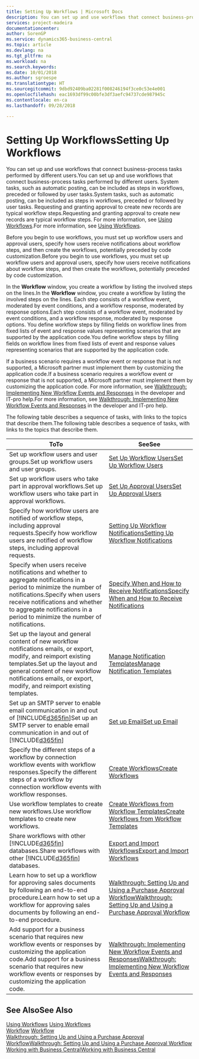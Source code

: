 ```yaml
---
title: Setting Up Workflows | Microsoft Docs
description: You can set up and use workflows that connect business-process tasks performed by different users. System tasks, such as automatic posting, can be included as steps in workflows, preceded or followed by user tasks. Requesting and granting approval to create new records are typical workflow steps.
services: project-madeira
documentationcenter: 
author: SorenGP
ms.service: dynamics365-business-central
ms.topic: article
ms.devlang: na
ms.tgt_pltfrm: na
ms.workload: na
ms.search.keywords: 
ms.date: 10/01/2018
ms.author: sgroespe
ms.translationtype: HT
ms.sourcegitcommit: 9dbd92409ba02281f008246194f3ce0c53e4e001
ms.openlocfilehash: eac1693df99c00bfe3df3aefc94737cde987945c
ms.contentlocale: en-ca
ms.lasthandoff: 09/28/2018

---
```

# <a name="setting-up-workflows"></a><span data-ttu-id="f08dc-105">Setting Up Workflows</span><span class="sxs-lookup"><span data-stu-id="f08dc-105">Setting Up Workflows</span></span>
<span data-ttu-id="f08dc-106">You can set up and use workflows that connect business-process tasks performed by different users.</span><span class="sxs-lookup"><span data-stu-id="f08dc-106">You can set up and use workflows that connect business-process tasks performed by different users.</span></span> <span data-ttu-id="f08dc-107">System tasks, such as automatic posting, can be included as steps in workflows, preceded or followed by user tasks.</span><span class="sxs-lookup"><span data-stu-id="f08dc-107">System tasks, such as automatic posting, can be included as steps in workflows, preceded or followed by user tasks.</span></span> <span data-ttu-id="f08dc-108">Requesting and granting approval to create new records are typical workflow steps.</span><span class="sxs-lookup"><span data-stu-id="f08dc-108">Requesting and granting approval to create new records are typical workflow steps.</span></span> <span data-ttu-id="f08dc-109">For more information, see [Using Workflows](across-use-workflows.md).</span><span class="sxs-lookup"><span data-stu-id="f08dc-109">For more information, see [Using Workflows](across-use-workflows.md).</span></span>  

 <span data-ttu-id="f08dc-110">Before you begin to use workflows, you must set up workflow users and approval users, specify how users receive notifications about workflow steps, and then create the workflows, potentially preceded by code customization.</span><span class="sxs-lookup"><span data-stu-id="f08dc-110">Before you begin to use workflows, you must set up workflow users and approval users, specify how users receive notifications about workflow steps, and then create the workflows, potentially preceded by code customization.</span></span>  

 <span data-ttu-id="f08dc-111">In the **Workflow** window, you create a workflow by listing the involved steps on the lines.</span><span class="sxs-lookup"><span data-stu-id="f08dc-111">In the **Workflow** window, you create a workflow by listing the involved steps on the lines.</span></span> <span data-ttu-id="f08dc-112">Each step consists of a workflow event, moderated by event conditions, and a workflow response, moderated by response options.</span><span class="sxs-lookup"><span data-stu-id="f08dc-112">Each step consists of a workflow event, moderated by event conditions, and a workflow response, moderated by response options.</span></span> <span data-ttu-id="f08dc-113">You define workflow steps by filling fields on workflow lines from fixed lists of event and response values representing scenarios that are supported by the application code.</span><span class="sxs-lookup"><span data-stu-id="f08dc-113">You define workflow steps by filling fields on workflow lines from fixed lists of event and response values representing scenarios that are supported by the application code.</span></span>  

 <span data-ttu-id="f08dc-114">If a business scenario requires a workflow event or response that is not supported, a Microsoft partner must implement them by customizing the application code.</span><span class="sxs-lookup"><span data-stu-id="f08dc-114">If a business scenario requires a workflow event or response that is not supported, a Microsoft partner must implement them by customizing the application code.</span></span> <span data-ttu-id="f08dc-115">For more information, see [Walkthrough: Implementing New Workflow Events and Responses](/dynamics-nav/Walkthrough--Implementing-New-Workflow-Events-and-Responses) in the developer and IT-pro help.</span><span class="sxs-lookup"><span data-stu-id="f08dc-115">For more information, see [Walkthrough: Implementing New Workflow Events and Responses](/dynamics-nav/Walkthrough--Implementing-New-Workflow-Events-and-Responses) in the developer and IT-pro help.</span></span>

 <span data-ttu-id="f08dc-116">The following table describes a sequence of tasks, with links to the topics that describe them.</span><span class="sxs-lookup"><span data-stu-id="f08dc-116">The following table describes a sequence of tasks, with links to the topics that describe them.</span></span>  

|<span data-ttu-id="f08dc-117">**To**</span><span class="sxs-lookup"><span data-stu-id="f08dc-117">**To**</span></span>|<span data-ttu-id="f08dc-118">**See**</span><span class="sxs-lookup"><span data-stu-id="f08dc-118">**See**</span></span>|  
|------------|-------------|  
|<span data-ttu-id="f08dc-119">Set up workflow users and user groups.</span><span class="sxs-lookup"><span data-stu-id="f08dc-119">Set up workflow users and user groups.</span></span>|[<span data-ttu-id="f08dc-120">Set Up Workflow Users</span><span class="sxs-lookup"><span data-stu-id="f08dc-120">Set Up Workflow Users</span></span>](across-how-to-set-up-workflow-users.md)|  
|<span data-ttu-id="f08dc-121">Set up workflow users who take part in approval workflows.</span><span class="sxs-lookup"><span data-stu-id="f08dc-121">Set up workflow users who take part in approval workflows.</span></span>|[<span data-ttu-id="f08dc-122">Set Up Approval Users</span><span class="sxs-lookup"><span data-stu-id="f08dc-122">Set Up Approval Users</span></span>](across-how-to-set-up-approval-users.md)|  
|<span data-ttu-id="f08dc-123">Specify how workflow users are notified of workflow steps, including approval requests.</span><span class="sxs-lookup"><span data-stu-id="f08dc-123">Specify how workflow users are notified of workflow steps, including approval requests.</span></span>|[<span data-ttu-id="f08dc-124">Setting Up Workflow Notifications</span><span class="sxs-lookup"><span data-stu-id="f08dc-124">Setting Up Workflow Notifications</span></span>](across-setting-up-workflow-notifications.md)|  
|<span data-ttu-id="f08dc-125">Specify when users receive notifications and whether to aggregate notifications in a period to minimize the number of notifications.</span><span class="sxs-lookup"><span data-stu-id="f08dc-125">Specify when users receive notifications and whether to aggregate notifications in a period to minimize the number of notifications.</span></span>|[<span data-ttu-id="f08dc-126">Specify When and How to Receive Notifications</span><span class="sxs-lookup"><span data-stu-id="f08dc-126">Specify When and How to Receive Notifications</span></span>](across-how-to-specify-when-and-how-to-receive-notifications.md)|  
|<span data-ttu-id="f08dc-127">Set up the layout and general content of new workflow notifications emails, or export, modify, and reimport existing templates.</span><span class="sxs-lookup"><span data-stu-id="f08dc-127">Set up the layout and general content of new workflow notifications emails, or export, modify, and reimport existing templates.</span></span>|[<span data-ttu-id="f08dc-128">Manage Notification Templates</span><span class="sxs-lookup"><span data-stu-id="f08dc-128">Manage Notification Templates</span></span>](across-how-to-manage-notification-templates.md)|  
|<span data-ttu-id="f08dc-129">Set up an SMTP server to enable email communication in and out of [!INCLUDE[d365fin](includes/d365fin_md.md)]</span><span class="sxs-lookup"><span data-stu-id="f08dc-129">Set up an SMTP server to enable email communication in and out of [!INCLUDE[d365fin](includes/d365fin_md.md)]</span></span>|[<span data-ttu-id="f08dc-130">Set up Email</span><span class="sxs-lookup"><span data-stu-id="f08dc-130">Set up Email</span></span>](admin-how-setup-email.md)|
|<span data-ttu-id="f08dc-131">Specify the different steps of a workflow by connection workflow events with workflow responses.</span><span class="sxs-lookup"><span data-stu-id="f08dc-131">Specify the different steps of a workflow by connection workflow events with workflow responses.</span></span>|[<span data-ttu-id="f08dc-132">Create Workflows</span><span class="sxs-lookup"><span data-stu-id="f08dc-132">Create Workflows</span></span>](across-how-to-create-workflows.md)|  
|<span data-ttu-id="f08dc-133">Use workflow templates to create new workflows.</span><span class="sxs-lookup"><span data-stu-id="f08dc-133">Use workflow templates to create new workflows.</span></span>|[<span data-ttu-id="f08dc-134">Create Workflows from Workflow Templates</span><span class="sxs-lookup"><span data-stu-id="f08dc-134">Create Workflows from Workflow Templates</span></span>](across-how-to-create-workflows-from-workflow-templates.md)|  
|<span data-ttu-id="f08dc-135">Share workflows with other [!INCLUDE[d365fin](includes/d365fin_md.md)] databases.</span><span class="sxs-lookup"><span data-stu-id="f08dc-135">Share workflows with other [!INCLUDE[d365fin](includes/d365fin_md.md)] databases.</span></span>|[<span data-ttu-id="f08dc-136">Export and Import Workflows</span><span class="sxs-lookup"><span data-stu-id="f08dc-136">Export and Import Workflows</span></span>](across-how-to-export-and-import-workflows.md)|  
|<span data-ttu-id="f08dc-137">Learn how to set up a workflow for approving sales documents by following an end-to-end procedure.</span><span class="sxs-lookup"><span data-stu-id="f08dc-137">Learn how to set up a workflow for approving sales documents by following an end-to-end procedure.</span></span>|[<span data-ttu-id="f08dc-138">Walkthrough: Setting Up and Using a Purchase Approval Workflow</span><span class="sxs-lookup"><span data-stu-id="f08dc-138">Walkthrough: Setting Up and Using a Purchase Approval Workflow</span></span>](walkthrough-setting-up-and-using-a-purchase-approval-workflow.md)|  
|<span data-ttu-id="f08dc-139">Add support for a business scenario that requires new workflow events or responses by customizing the application code.</span><span class="sxs-lookup"><span data-stu-id="f08dc-139">Add support for a business scenario that requires new workflow events or responses by customizing the application code.</span></span>|[<span data-ttu-id="f08dc-140">Walkthrough: Implementing New Workflow Events and Responses</span><span class="sxs-lookup"><span data-stu-id="f08dc-140">Walkthrough: Implementing New Workflow Events and Responses</span></span>](/dynamics-nav/Walkthrough--Implementing-New-Workflow-Events-and-Responses)|  

## <a name="see-also"></a><span data-ttu-id="f08dc-141">See Also</span><span class="sxs-lookup"><span data-stu-id="f08dc-141">See Also</span></span>  
 <span data-ttu-id="f08dc-142">[Using Workflows](across-use-workflows.md) </span><span class="sxs-lookup"><span data-stu-id="f08dc-142">[Using Workflows](across-use-workflows.md) </span></span>  
 <span data-ttu-id="f08dc-143">[Workflow](across-workflow.md) </span><span class="sxs-lookup"><span data-stu-id="f08dc-143">[Workflow](across-workflow.md) </span></span>  
 [<span data-ttu-id="f08dc-144">Walkthrough: Setting Up and Using a Purchase Approval Workflow</span><span class="sxs-lookup"><span data-stu-id="f08dc-144">Walkthrough: Setting Up and Using a Purchase Approval Workflow</span></span>](walkthrough-setting-up-and-using-a-purchase-approval-workflow.md)  
 [<span data-ttu-id="f08dc-145">Working with Business Central</span><span class="sxs-lookup"><span data-stu-id="f08dc-145">Working with Business Central</span></span>](ui-work-product.md)

